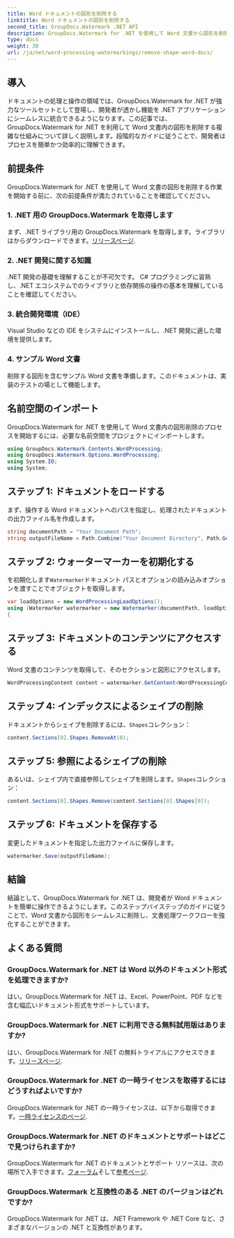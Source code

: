 ```yaml
---
title: Word ドキュメントの図形を削除する
linktitle: Word ドキュメントの図形を削除する
second_title: GroupDocs.Watermark .NET API
description: GroupDocs.Watermark for .NET を使用して Word 文書から図形を削除する方法を学びます。簡単、効率的、強力なドキュメント操作。
type: docs
weight: 30
url: /ja/net/word-processing-watermarkings/remove-shape-word-docs/
---
```

## 導入
ドキュメントの処理と操作の領域では、GroupDocs.Watermark for .NET が強力なツールセットとして登場し、開発者が透かし機能を .NET アプリケーションにシームレスに統合できるようになります。この記事では、GroupDocs.Watermark for .NET を利用して Word 文書内の図形を削除する複雑な仕組みについて詳しく説明します。段階的なガイドに従うことで、開発者はプロセスを簡単かつ効率的に理解できます。
## 前提条件
GroupDocs.Watermark for .NET を使用して Word 文書の図形を削除する作業を開始する前に、次の前提条件が満たされていることを確認してください。
### 1. .NET 用の GroupDocs.Watermark を取得します
まず、.NET ライブラリ用の GroupDocs.Watermark を取得します。ライブラリはからダウンロードできます。[リリースページ](https://releases.groupdocs.com/Watermark/net/).
### 2. .NET 開発に関する知識
.NET 開発の基礎を理解することが不可欠です。 C# プログラミングに習熟し、.NET エコシステムでのライブラリと依存関係の操作の基本を理解していることを確認してください。
### 3. 統合開発環境（IDE）
Visual Studio などの IDE をシステムにインストールし、.NET 開発に適した環境を提供します。 
### 4. サンプル Word 文書
削除する図形を含むサンプル Word 文書を準備します。このドキュメントは、実装のテストの場として機能します。

## 名前空間のインポート
GroupDocs.Watermark for .NET を使用して Word 文書内の図形削除のプロセスを開始するには、必要な名前空間をプロジェクトにインポートします。
```csharp
using GroupDocs.Watermark.Contents.WordProcessing;
using GroupDocs.Watermark.Options.WordProcessing;
using System.IO;
using System;
```
## ステップ 1: ドキュメントをロードする
まず、操作する Word ドキュメントへのパスを指定し、処理されたドキュメントの出力ファイル名を作成します。
```csharp
string documentPath = "Your Document Path";
string outputFileName = Path.Combine("Your Document Directory", Path.GetFileName(documentPath));
```
## ステップ 2: ウォーターマーカーを初期化する
を初期化します`Watermarker`ドキュメント パスとオプションの読み込みオプションを渡すことでオブジェクトを取得します。
```csharp
var loadOptions = new WordProcessingLoadOptions();
using (Watermarker watermarker = new Watermarker(documentPath, loadOptions))
{
```
## ステップ 3: ドキュメントのコンテンツにアクセスする
Word 文書のコンテンツを取得して、そのセクションと図形にアクセスします。
```csharp
WordProcessingContent content = watermarker.GetContent<WordProcessingContent>();
```
## ステップ 4: インデックスによるシェイプの削除
ドキュメントからシェイプを削除するには、`Shapes`コレクション：
```csharp
content.Sections[0].Shapes.RemoveAt(0);
```
## ステップ 5: 参照によるシェイプの削除
あるいは、シェイプ内で直接参照してシェイプを削除します。`Shapes`コレクション：
```csharp
content.Sections[0].Shapes.Remove(content.Sections[0].Shapes[0]);
```
## ステップ 6: ドキュメントを保存する
変更したドキュメントを指定した出力ファイルに保存します。
```csharp
watermarker.Save(outputFileName);
```

## 結論
結論として、GroupDocs.Watermark for .NET は、開発者が Word ドキュメントを簡単に操作できるようにします。このステップバイステップのガイドに従うことで、Word 文書から図形をシームレスに削除し、文書処理ワークフローを強化することができます。
## よくある質問
### GroupDocs.Watermark for .NET は Word 以外のドキュメント形式を処理できますか?
はい。GroupDocs.Watermark for .NET は、Excel、PowerPoint、PDF などを含む幅広いドキュメント形式をサポートしています。
### GroupDocs.Watermark for .NET に利用できる無料試用版はありますか?
はい、GroupDocs.Watermark for .NET の無料トライアルにアクセスできます。[リリースページ](https://releases.groupdocs.com/).
### GroupDocs.Watermark for .NET の一時ライセンスを取得するにはどうすればよいですか?
 GroupDocs.Watermark for .NET の一時ライセンスは、以下から取得できます。[一時ライセンスのページ](https://purchase.groupdocs.com/temporary-license/).
### GroupDocs.Watermark for .NET のドキュメントとサポートはどこで見つけられますか?
 GroupDocs.Watermark for .NET のドキュメントとサポート リソースは、次の場所で入手できます。[フォーラム](https://forum.groupdocs.com/c/watermark/19)そして[参考ページ](https://reference.groupdocs.com/Watermark/net/).
### GroupDocs.Watermark と互換性のある .NET のバージョンはどれですか?
GroupDocs.Watermark for .NET は、.NET Framework や .NET Core など、さまざまなバージョンの .NET と互換性があります。